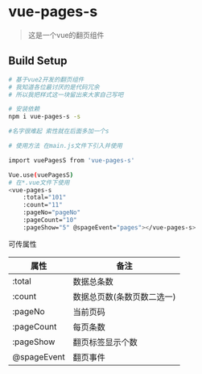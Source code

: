 # vue-pages-s

> 这是一个vue的翻页组件

## Build Setup

``` bash
# 基于vue2开发的翻页组件 
# 我知道各位最讨厌的是代码冗余
# 所以我把样式这一块留出来大家自己写吧

# 安装依赖
npm i vue-pages-s -s

#名字很难起 索性就在后面多加一个s

# 使用方法 在main.js文件下引入并使用

import vuePagesS from 'vue-pages-s'

Vue.use(vuePagesS)
# 在*.vue文件下使用
<vue-pages-s 
    :total="101" 
    :count="11"
    :pageNo="pageNo" 
    :pageCount="10" 
    :pageShow="5" @spageEvent="pages"></vue-pages-s>
```

可传属性

属性 | 备注
---|---
:total | 数据总条数
:count | 数据总页数(条数页数二选一)
:pageNo | 当前页码
:pageCount | 每页条数
:pageShow | 翻页标签显示个数
@spageEvent | 翻页事件



